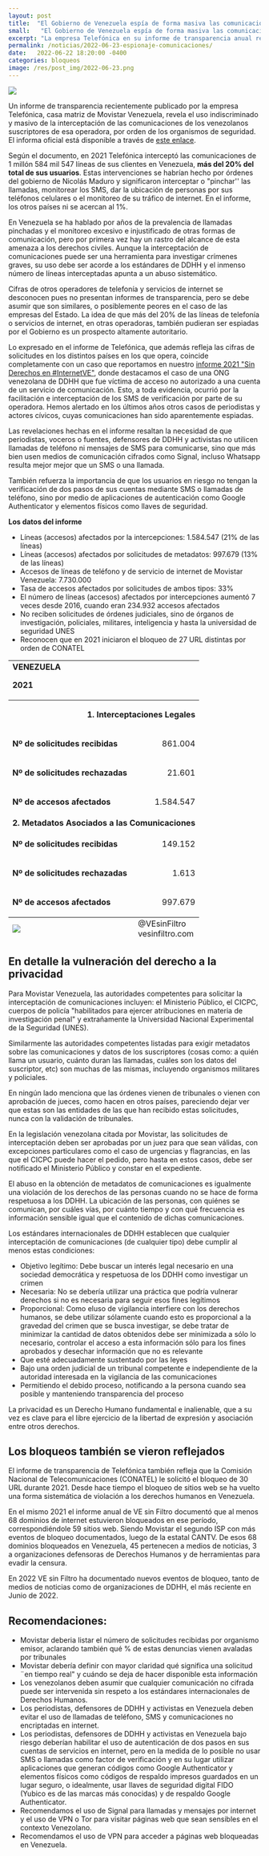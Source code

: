 ```yaml
---
layout: post
title:  "El Gobierno de Venezuela espía de forma masiva las comunicaciones de los venezolanos"
small:   "El Gobierno de Venezuela espía de forma masiva las comunicaciones de los venezolanos"
excerpt: "La empresa Telefónica en su informe de transparencia anual revela que el estado Venezolano intercepta masivamente las comunicaciones de los usuarios de Movistar"
permalink: /noticias/2022-06-23-espionaje-comunicaciones/
date:   2022-06-22 18:20:00 -0400
categories: bloqueos
image: /res/post_img/2022-06-23.png
---
```


<p class="cover"><img class="" src="/res/post_img/2022-06-23.png"></p>

Un informe de transparencia recientemente publicado por la empresa Telefónica, casa matriz de Movistar Venezuela, revela el uso indiscriminado y masivo de la interceptación de las comunicaciones de los venezolanos suscriptores de esa operadora, por orden de los organismos de seguridad. El informa oficial está disponible a través de [este enlace](https://www.telefonica.com/es/wp-content/uploads/sites/4/2021/08/Informe-de-Transparencia-en-las-Comunicaciones-2021.pdf).

Según el documento, en 2021 Telefónica interceptó las comunicaciones de 1 millón 584 mil 547 líneas de sus clientes en Venezuela, **más del 20% del total de sus usuarios**. Estas intervenciones se habrían hecho por órdenes del gobierno de Nicolás Maduro y significaron interceptar o "pinchar'' las llamadas, monitorear los SMS, dar la ubicación de personas por sus teléfonos celulares o el monitoreo de su tráfico de internet. En el informe, los otros países ni se acercan al 1%.

En Venezuela se ha hablado por años de la prevalencia de llamadas pinchadas y el monitoreo excesivo e injustificado de otras formas de comunicación, pero por primera vez hay un rastro del alcance de esta amenaza a los derechos civiles. Aunque la interceptación de comunicaciones puede ser una herramienta para investigar crímenes graves, su uso debe ser acorde a los estándares de DDHH y el inmenso número de líneas interceptadas apunta a un abuso sistemático.

Cifras de otros operadores de telefonía y servicios de internet se desconocen pues no presentan informes de transparencia, pero se debe asumir que son similares, o posiblemente peores en el caso de las empresas del Estado. La idea de que más del 20% de las líneas de telefonía o servicios de internet, en otras operadoras, también pudieran ser espiadas por el Gobierno es un prospecto altamente autoritario.

Lo expresado en el informe de Telefónica, que además refleja las cifras de solicitudes en los distintos países en los que opera, coincide completamente con un caso que reportamos en nuestro [informe 2021 "Sin Derechos en #InternetVE"](https://vesinfiltro.com/noticias/2021_informe_anual/), donde destacamos el caso de una ONG venezolana de DDHH que fue víctima de acceso no autorizado a una cuenta de un servicio de comunicación. Esto, a toda evidencia, ocurrió por la facilitación e interceptación de los SMS de verificación por parte de su operadora. Hemos alertado en los últimos años otros casos de periodistas y actores cívicos, cuyas comunicaciones han sido aparentemente espiadas.

Las revelaciones hechas en el informe resaltan la necesidad de que periodistas, voceros o fuentes, defensores de DDHH y activistas no utilicen llamadas de teléfono ni mensajes de SMS para comunicarse, sino que más bien usen medios de comunicación cifrados como Signal, incluso Whatsapp resulta mejor mejor que un SMS o una llamada.

También refuerza la importancia de que los usuarios en riesgo no tengan la verificación de dos pasos de sus cuentas mediante SMS o llamadas de teléfono, sino por medio de aplicaciones de autenticación como Google Authenticator y elementos físicos como llaves de seguridad.

**Los datos del informe**
* Líneas (accesos) afectados por la intercepciones:  1.584.547 (21% de las líneas)
* Líneas (accesos) afectados por solicitudes de metadatos: 997.679 (13% de las líneas)
* Accesos de líneas de teléfono y de servicio de internet de Movistar Venezuela:  7.730.000
* Tasa de accesos afectados por solicitudes de ambos tipos: 33%
* El número de líneas (accesos) afectados por intercepciones aumentó 7 veces desde 2016, cuando eran 234.932 accesos afectados
* No reciben solicitudes de órdenes judiciales, sino de órganos de investigación, policiales, militares, inteligencia y hasta la universidad de seguridad UNES
* Reconocen que en 2021 iniciaron el bloqueo de 27 URL distintas por orden de CONATEL

<div class="table-responsive">
<table class="blocklist">
  <tr>
   <td colspan="2">
<strong>VENEZUELA</strong>
<p>
<strong>2021</strong>
   </td>
  </tr>
  <tbody>
  <tr>
   <td colspan="2"><strong><p style="text-align: right">1. Interceptaciones Legales</strong></p>
   </td>
  </tr>
  <tr>
   <td><strong>Nº de solicitudes recibidas</strong>
   </td>
   <td><p style="text-align: right">
861.004</p>
   </td>
  </tr>
  <tr>
   <td><strong>Nº de solicitudes rechazadas</strong>
   </td>
   <td><p style="text-align: right">
21.601</p>
   </td>
  </tr>
  <tr>
   <td><strong>Nº de accesos afectados</strong>
   </td>
   <td><p style="text-align: right">
1.584.547</p>
   </td>
  </tr>
  <tr>
   <td colspan="2" ><strong>2. Metadatos Asociados a las Comunicaciones</strong>
   </td>
  </tr>
  <tr>
   <td><strong>Nº de solicitudes recibidas</strong>
   </td>
   <td><p style="text-align: right">
149.152</p>
   </td>
  </tr>
  <tr>
   <td><strong>Nº de solicitudes rechazadas</strong>
   </td>
   <td><p style="text-align: right">
1.613</p>
   </td>
  </tr>
  <tr>
   <td><strong>Nº de accesos afectados</strong>
   </td>
   <td><p style="text-align: right">
997.679</p>
   </td>
  </tr>
  </tbody>
 <tfoot>
<tr>
<td>
<img src="/res/VeSinFiltro-long.svg" />
</td>
<td class="social">
@VEsinFiltro<br>
vesinfiltro.com
</td>
</tr>
</tfoot>
</table>
</div>


## En detalle la vulneración del derecho a la privacidad

Para Movistar Venezuela, las autoridades competentes para solicitar la interceptación de comunicaciones incluyen: el Ministerio Público, el CICPC, cuerpos de policía "habilitados para ejercer atribuciones en materia de investigación penal" y extrañamente la Universidad Nacional Experimental de la Seguridad (UNES).

Similarmente las autoridades competentes listadas para exigir metadatos sobre las comunicaciones y datos de los suscriptores (cosas como: a quién llama un usuario, cuánto duran las llamadas, cuáles son los datos del suscriptor, etc) son muchas de las mismas, incluyendo organismos militares y  policiales.

En ningún lado menciona que las órdenes vienen de tribunales o vienen con aprobación de jueces, como hacen en otros países, pareciendo dejar ver que estas son las entidades de las que han recibido estas solicitudes, nunca con la validación de tribunales.

En la legislación venezolana citada por Movistar, las solicitudes de interceptación deben ser aprobadas por un juez para que sean válidas, con excepciones particulares como el caso de urgencias y flagrancias, en las que el CICPC puede hacer el pedido, pero hasta en estos casos, debe ser notificado el Ministerio Público y constar en el expediente.

El abuso en la obtención de metadatos de comunicaciones es igualmente una violación de los derechos de las personas cuando no se hace de forma respetuosa a los DDHH. La ubicación de las personas, con quiénes se comunican, por cuáles vías, por cuánto tiempo y con qué frecuencia es información sensible igual que el contenido de dichas comunicaciones.

Los estándares internacionales de DDHH establecen que cualquier interceptación de comunicaciones (de cualquier tipo) debe cumplir al menos estas condiciones:



* Objetivo legítimo: Debe buscar un interés legal necesario en una sociedad democrática y respetuosa de los DDHH como investigar un crimen
* Necesaria: No se debería utilizar una práctica que podría vulnerar derechos si no es necesaria para seguir esos fines legítimos
* Proporcional: Como eluso de vigilancia interfiere con los derechos humanos, se debe utilizar sólamente cuando esto es proporcional a la gravedad del crimen que se busca investigar, se debe tratar de minimizar la cantidad de datos obtenidos debe ser minimizada a sólo lo necesario, controlar el acceso a esta información sólo para los fines aprobados y desechar información que no es relevante
* Que esté adecuadamente sustentado por las leyes
* Bajo una orden judicial de un tribunal competente e independiente de la autoridad  interesada en la vigilancia de las comunicaciones
* Permitiendo el debido proceso, notificando a la persona cuando sea posible y manteniendo transparencia del proceso

La privacidad es un Derecho Humano fundamental e inalienable, que a su vez es clave para el libre ejercicio de la libertad de expresión y asociación entre otros derechos.


## Los bloqueos también se vieron reflejados

El informe de transparencia de Telefónica también refleja que la Comisión Nacional de Telecomunicaciones (CONATEL) le solicitó el bloqueo de 30 URL durante 2021. Desde hace tiempo el bloqueo de sitios web se ha vuelto una forma sistemática de violación a los derechos humanos en Venezuela.

En el mismo 2021 el informe anual de VE sin Filtro documentó que al menos 68 dominios de internet estuvieron bloqueados en ese período, correspondiéndole 59 sitios web. Siendo Movistar el segundo ISP con más eventos de bloqueo documentados, luego de la estatal CANTV. De esos 68 dominios bloqueados en Venezuela, 45 pertenecen a medios de noticias, 3 a organizaciones defensoras de Derechos Humanos y de herramientas para evadir la censura.

En 2022 VE sin Filtro ha documentado nuevos eventos de bloqueo, tanto de medios de noticias como de organizaciones de DDHH, el más reciente en Junio de 2022.


## Recomendaciones:

* Movistar deberia listar el número de solicitudes recibidas por organismo emisor, aclarando también qué % de estas denuncias vienen avaladas por tribunales
* Movistar debería definir con mayor claridad qué significa una solicitud ¨en tiempo real" y cuándo se deja de hacer disponible esta información
* Los venezolanos deben asumir que cualquier comunicación no cifrada puede ser intervenida sin respeto a los estándares internacionales de Derechos Humanos.
* Los periodistas, defensores de DDHH y activistas en Venezuela deben evitar el uso de llamadas de teléfono, SMS y comunicaciones no encriptadas en internet.
* Los periodistas, defensores de DDHH y activistas en Venezuela bajo riesgo deberían habilitar el uso de autenticación de dos pasos en sus cuentas de servicios en internet, pero en la medida de lo posible no usar SMS o llamadas como factor de verificación y en su lugar utilizar aplicaciones que generan códigos como Google Authenticator y elementos físicos como códigos de respaldo impresos guardados en un lugar seguro, o idealmente, usar llaves de seguridad digital FIDO (Yubico es de las marcas más conocidas) y de respaldo Google Authenticator.
* Recomendamos el uso de Signal para llamadas y mensajes por internet y el uso de VPN o Tor para visitar páginas web que sean sensibles en el contexto Venezolano.
* Recomendamos el uso de VPN para acceder a páginas web bloqueadas en Venezuela.
